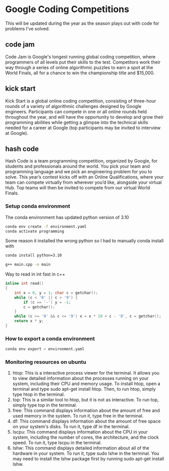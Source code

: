 # Google Coding Competitions

This will be updated during the year as the season plays out with code for problems I've solved.  

## code jam

Code Jam is Google's longest running global coding competition, where programmers of all levels put their skills to the test. Competitors work their way through a series of online algorithmic puzzles to earn a spot at the World Finals, all for a chance to win the championship title and $15,000.

## kick start

Kick Start is a global online coding competition, consisting of three-hour rounds of a variety of algorithmic challenges designed by Google engineers. Participants can compete in one or all online rounds held throughout the year, and will have the opportunity to develop and grow their programming abilities while getting a glimpse into the technical skills needed for a career at Google (top participants may be invited to interview at Google).

## hash code 

Hash Code is a team programming competition, organized by Google, for students and professionals around the world. You pick your team and programming language and we pick an engineering problem for you to solve. This year’s contest kicks off with an Online Qualifications, where your team can compete virtually from wherever you’d like, alongside your virtual Hub. Top teams will then be invited to compete from our virtual World Finals.

### Setup conda environment

The conda environment has updated python version of 3.10

```sh
conda env create -f environment.yaml
conda activate programming

```

Some reason it installed the wrong python so I had to manually conda install with

```sh
conda install python=3.10
```

```sh
g++ main.cpp -o main
```

Way to read in int fast in c++

```c++
inline int read()
{
	int x = 0, y = 1; char c = getchar();
	while (c < '0' || c > '9') {
		if (c == '-') y = -1;
		c = getchar();
	}
	while (c >= '0' && c <= '9') x = x * 10 + c - '0', c = getchar();
	return x * y;
}
```

### How to export a conda environment

```sh
conda env export > environment.yaml
```

### Monitoring resources on ubuntu

1. htop: This is a interactive process viewer for the terminal. It allows you to view detailed information about the processes running on your system, including their CPU and memory usage. To install htop, open a terminal and type sudo apt-get install htop. Then, to run htop, simply type htop in the terminal.
1. top: This is a similar tool to htop, but it is not as interactive. To run top, simply type top in the terminal.
1. free: This command displays information about the amount of free and used memory in the system. To run it, type free in the terminal.
1. df: This command displays information about the amount of free space on your system's disks. To run it, type df in the terminal.
1. lscpu: This command displays information about the CPU in your system, including the number of cores, the architecture, and the clock speed. To run it, type lscpu in the terminal.
1. lshw: This command displays detailed information about all of the hardware in your system. To run it, type sudo lshw in the terminal. You may need to install the lshw package first by running sudo apt-get install lshw.